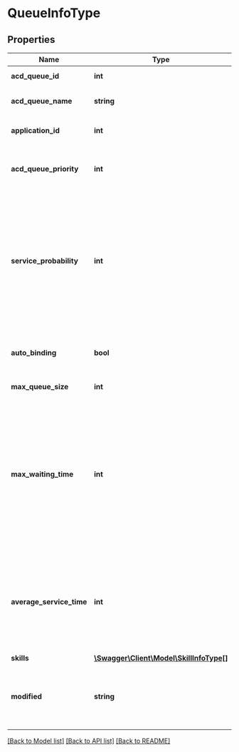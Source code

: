 # QueueInfoType

## Properties
Name | Type | Description | Notes
------------ | ------------- | ------------- | -------------
**acd_queue_id** | **int** | The ACD queue ID. | 
**acd_queue_name** | **string** | The ACD queue name. | 
**application_id** | **int** | The application ID. | 
**acd_queue_priority** | **int** | The ACD queue priority. The highest priority is 0. | 
**service_probability** | **int** | The service probability. The value in range [0.5 ... 1]. The value 1.0 means the service probability 100% in challenge with a lower priority queue. | 
**auto_binding** | **bool** | Is auto operators binding enable to the queue? | 
**max_queue_size** | **int** | The max queue size. | [optional] 
**max_waiting_time** | **int** | The max predicted waiting time in minutes. The client is rejected if the predicted waiting time is greater than the max predicted waiting time. | [optional] 
**average_service_time** | **int** | The average service time in seconds. The parameter corrects the waiting time prediction. | [optional] 
**skills** | [**\Swagger\Client\Model\SkillInfoType[]**](SkillInfoType.md) |  | [optional] 
**modified** | **string** | The queue editing UTC date in format: YYYY-MM-DD HH:mm:SS | 

[[Back to Model list]](../README.md#documentation-for-models) [[Back to API list]](../README.md#documentation-for-api-endpoints) [[Back to README]](../README.md)


